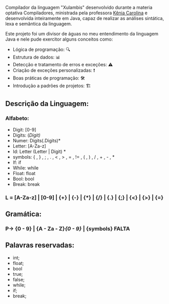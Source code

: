 Compilador da linguagem "Xulambis" desenvolvido durante a materia optativa Compiladores, ministrada pela professora [Kênia Carolina](https://www.linkedin.com/in/k%C3%AAnia-carolina-a8686a280/) e desenvolvida inteiramente em Java, capaz de realizar as análises sintática, lexa e semântica da linguagem.

Este projeto foi um divisor de águas no meu entendimento da linguagem Java e nele pude exercitor alguns conceitos como:

- Lógica de programação: 🔍
- Estrutura de dados: 📊
- Detecção e tratamento de erros e exceções: ⚠️
- Criação de exceções personalizadas: ❗️
- Boas práticas de programação: 🛠️
- Introdução a padrões de projetos: 🏗️




## Descrição da Linguagem:

### Alfabeto:

- Digit: [0-9]
- Digits: (*Digit)*
- Numer: Digits(.Digits)*
- Letter: [A-Za-z]
- Id: Letter (Letter | Digit) *
- symbols: { , } , ; ,  . , < , > , = ,  != ,  ( ,  ) ,  / , + , - , *
- If: if
- While: while
- Float: float
- Bool: bool
- Break: break

### L = [A-Za-z] | [0-9] | {+} | {-} | {*} | {/} | {.} | {;} | {<} | {>} | {=}

## Gramática:

### P→ {0 - 9} | {A - Za - Z}*{0 - 9}* | {symbols} FALTA

## Palavras reservadas:

- int;
- float;
- bool
- true;
- false;
- while;
- if;
- break;
